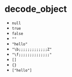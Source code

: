 # decode_object

* `null`
* `true`
* `false`
* `""`
* `"hello"`
* `"\b;;;;;;;;;;;;;Z"`
* `"\f;;;;;;;;;;;;;;"`
* `[]`
* `{}`
* `["hello"]`